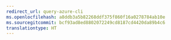 ```yaml
---
redirect_url: query-azure-cli
ms.openlocfilehash: a8ddb3a5b82268ddf375f860f16a0278784ab10e
ms.sourcegitcommit: bcf93ad8ed8802072249cd8187cd4420da89b4c6
translationtype: HT
---
```

